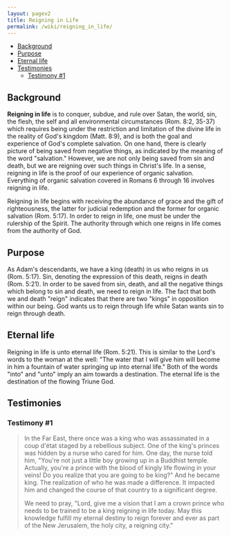 ```yaml
---
layout: pagev2
title: Reigning in Life
permalink: /wiki/reigning_in_life/
---
```

- [Background](#background)
- [Purpose](#purpose)
- [Eternal life](#eternal-life)
- [Testimonies](#testimonies)
  - [Testimony #1](#testimony-1)

## Background

**Reigning in life** is to conquer, subdue, and rule over Satan, the world, sin, the flesh, the self and all environmental circumstances (Rom. 8:2, 35-37) which requires being under the restriction and limitation of the divine life in the reality of God's kingdom (Matt. 8:9), and is both the goal and experience of God's complete salvation. On one hand, there is clearly picture of being saved from negative things, as indicated by the meaning of the word "salvation." However, we are not only being saved from sin and death, but we are reigning over such things in Christ's life. In a sense, reigning in life is the proof of our experience of organic salvation. Everything of organic salvation covered in Romans 6 through 16 involves reigning in life.

Reigning in life begins with receiving the abundance of grace and the gift of righteousness, the latter for judicial redemption and the former for organic salvation (Rom. 5:17). In order to reign in life, one must be under the rulership of the Spirit. The authority through which one reigns in life comes from the authority of God. 

## Purpose

As Adam's descendants, we have a king (death) in us who reigns in us (Rom. 5:17). Sin, denoting the expression of this death, reigns in death (Rom. 5:21). In order to be saved from sin, death, and all the negative things which belong to sin and death, we need to reign in life. The fact that both we and death "reign" indicates that there are two "kings" in opposition within our being. God wants us to reign through life while Satan wants sin to reign through death. 

## Eternal life

Reigning in life is unto eternal life (Rom. 5:21). This is similar to the Lord's words to the woman at the well: "The water that I will give him will become in him a fountain of water springing up into eternal life." Both of the words "into" and "unto" imply an aim towards a destination. The eternal life is the destination of the flowing Triune God.


## Testimonies

### Testimony #1

>In the Far East, there once was a king who was assassinated in a coup d'état staged by a rebellious subject. One of the king's princes was hidden by a nurse who cared for him. One day, the nurse told him, "You're not just a little boy growing up in a Buddhist temple. Actually, you're a prince with the blood of kingly life flowing in your veins! Do you realize that you are going to be king?" And he became king. The realization of who he was made a difference. It impacted him and changed the course of that country to a significant degree.
>
>We need to pray, "Lord, give me a vision that I am a crown prince who needs to be trained to be a king reigning in life today. May this knowledge fulfill my eternal destiny to reign forever and ever as part of the New Jerusalem, the holy city, a reigning city."